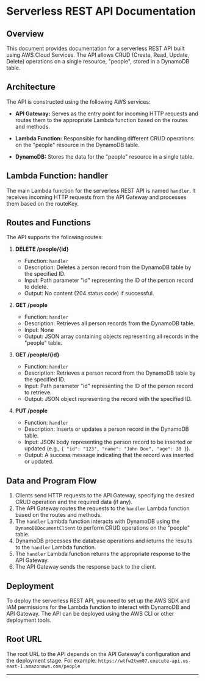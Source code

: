 # Serverless REST API Documentation

## Overview

This document provides documentation for a serverless REST API built using AWS Cloud Services. The API allows CRUD (Create, Read, Update, Delete) operations on a single resource, "people", stored in a DynamoDB table.

## Architecture

The API is constructed using the following AWS services:

- **API Gateway:** Serves as the entry point for incoming HTTP requests and routes them to the appropriate Lambda function based on the routes and methods.

- **Lambda Function:** Responsible for handling different CRUD operations on the "people" resource in the DynamoDB table.

- **DynamoDB:** Stores the data for the "people" resource in a single table.

## Lambda Function: handler

The main Lambda function for the serverless REST API is named `handler`. It receives incoming HTTP requests from the API Gateway and processes them based on the routeKey.

## Routes and Functions

The API supports the following routes:

1. **DELETE /people/{id}**
   - Function: `handler`
   - Description: Deletes a person record from the DynamoDB table by the specified ID.
   - Input: Path parameter "id" representing the ID of the person record to delete.
   - Output: No content (204 status code) if successful.

2. **GET /people**
   - Function: `handler`
   - Description: Retrieves all person records from the DynamoDB table.
   - Input: None
   - Output: JSON array containing objects representing all records in the "people" table.

3. **GET /people/{id}**
   - Function: `handler`
   - Description: Retrieves a person record from the DynamoDB table by the specified ID.
   - Input: Path parameter "id" representing the ID of the person record to retrieve.
   - Output: JSON object representing the record with the specified ID.

4. **PUT /people**
   - Function: `handler`
   - Description: Inserts or updates a person record in the DynamoDB table.
   - Input: JSON body representing the person record to be inserted or updated (e.g., `{ "id": "123", "name": "John Doe", "age": 30 }`).
   - Output: A success message indicating that the record was inserted or updated.

## Data and Program Flow

1. Clients send HTTP requests to the API Gateway, specifying the desired CRUD operation and the required data (if any).
2. The API Gateway routes the requests to the `handler` Lambda function based on the routes and methods.
3. The `handler` Lambda function interacts with DynamoDB using the `DynamoDBDocumentClient` to perform CRUD operations on the "people" table.
4. DynamoDB processes the database operations and returns the results to the `handler` Lambda function.
5. The `handler` Lambda function returns the appropriate response to the API Gateway.
6. The API Gateway sends the response back to the client.

## Deployment

To deploy the serverless REST API, you need to set up the AWS SDK and IAM permissions for the Lambda function to interact with DynamoDB and API Gateway. The API can be deployed using the AWS CLI or other deployment tools.

## Root URL

The root URL to the API depends on the API Gateway's configuration and the deployment stage. For example: `https://wtfw2twm07.execute-api.us-east-1.amazonaws.com/people`

---